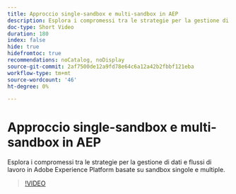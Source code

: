 ```yaml
---
title: Approccio single-sandbox e multi-sandbox in AEP
description: Esplora i compromessi tra le strategie per la gestione di dati e flussi di lavoro in Adobe Experience Platform basate su sandbox singole e multiple.
doc-type: Short Video
duration: 180
index: false
hide: true
hidefromtoc: true
recommendations: noCatalog, noDisplay
source-git-commit: 2af7500de12a9fd78e64c6a12a42b2fbbf121eba
workflow-type: tm+mt
source-wordcount: '46'
ht-degree: 0%

---
```



# Approccio single-sandbox e multi-sandbox in AEP

Esplora i compromessi tra le strategie per la gestione di dati e flussi di lavoro in Adobe Experience Platform basate su sandbox singole e multiple.

<!-- 62_S601_3442532_179_single-vs-multisandbox-approach-in-aep -->
>[!VIDEO](https://video.tv.adobe.com/v/3458324/?learn=on&enablevpops=true)
